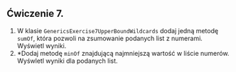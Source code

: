 ## Ćwiczenie 7.
1. W klasie `GenericsExercise7UpperBoundWildcards` dodaj jedną metodę `sumOf`, która pozwoli
na zsumowanie podanych list z numerami. Wyświetl wyniki.
2. *Dodaj metodę `minOf` znajdującą najmniejszą wartość w liście numerów. 
Wyśwletl wyniki dla podanych list.

